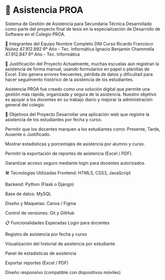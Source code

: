 # 📘 Asistencia PROA

Sistema de Gestión de Asistencia para Secundaria Técnica
Desarrollado como parte del proyecto final de tesis en la especialización de Desarrollo de Software en el Colegio PROA.

👥 Integrantes del Equipo
Nombre Completo	DNI	Curso
Ricardo Francisco Núñez	47.912.892	6º Año - Tec. Informática
Ignacio Benjamín Chammella	47.912.847	6º Año - Tec. Informática

🧠 Justificación del Proyecto
Actualmente, muchas escuelas aún registran la asistencia de forma manual, usando formularios en papel o planillas de Excel. Esto genera errores frecuentes, pérdida de datos y dificultad para hacer seguimiento histórico de la asistencia de los estudiantes.

Asistencia PROA fue creado como una solución digital que permite una gestión más rápida, organizada y segura de la asistencia. Nuestro objetivo es apoyar a los docentes en su trabajo diario y mejorar la administración general del colegio.

🎯 Objetivos del Proyecto
Desarrollar una aplicación web que registre la asistencia de los estudiantes por fecha y curso.

Permitir que los docentes marquen a los estudiantes como: Presente, Tarde, Ausente o Justificado.

Mostrar estadísticas y porcentajes de asistencia por alumno y curso.

Permitir la exportación de reportes de asistencia (Excel / PDF).

Garantizar acceso seguro mediante login para docentes autorizados.

🛠️ Tecnologías Utilizadas
Frontend: HTML5, CSS3, JavaScript

Backend: Python (Flask o Django)

Base de datos: MySQL

Diseño y Maquetas: Canva / Figma

Control de versiones: Git y GitHub

📋 Funcionalidades Esperadas
 Login para docentes

 Registro de asistencia por fecha y curso

 Visualización del historial de asistencia por estudiante

 Panel de estadísticas de asistencia

 Exportar reportes (Excel / PDF)

 Diseño responsivo (compatible con dispositivos móviles)
